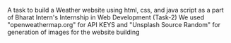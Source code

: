 A task to build a Weather website using html, css, and java script as a part of Bharat Intern's Internship in Web Development (Task-2) We used "openweathermap.org" for API KEYS and "Unsplash Source Random" for generation of images for the website building
